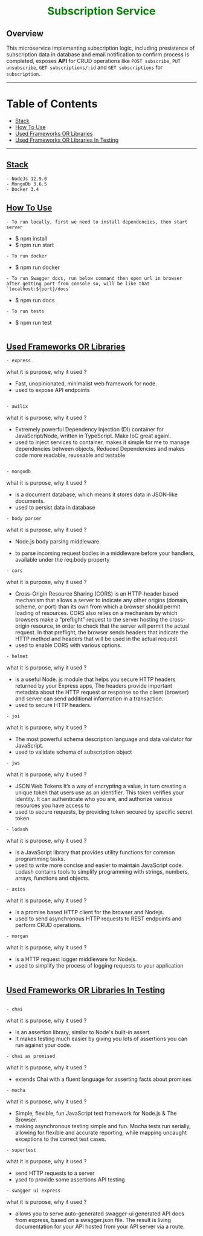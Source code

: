 <h1 align="center" style="border-bottom: none;color: green;">Subscription Service</h1>


## Overview

This microservice implementing subscription logic, including presistence of subscription data in database and email notification to confirm process is completed, exposes **API** for CRUD operations like `POST subscribe`, `PUT unsubscribe`, `GET subscriptions/:id` and `GET subscriptions` for `subscription`.

---

# Table of Contents
* [Stack](#stack)
* [How To Use](#how-to-use)
* [Used Frameworks OR Libraries](#used-frameworks-or-libraries)
* [Used Frameworks OR Libraries In Testing](#used-frameworks-or-libraries-in-testing)


---

## [Stack](#stack)
```
- NodeJs 12.9.0
- MongoDb 3.6.5
- Docker 3.4
```

## [How To Use](#how-to-use)
```
- To run locally, first we need to install dependencies, then start server
```
- $ npm install
- $ npm run start
```
- To run docker
```
- $ npm run docker
```
- To run Swagger docs, run below command then open url in browser after getting port from console so, will be like that `localhost:${port}/docs`
```
- $ npm run docs
```
- To run tests
```
- $ npm run test
```

```

## [Used Frameworks OR Libraries](#used-frameworks-or-libraries)
```
- express
```
what it is purpose, why it used ?
- Fast, unopinionated, minimalist web framework for node.
- used to expose API endpoints
```

- awilix
```
what it is purpose, why it used ?
- Extremely powerful Dependency Injection (DI) container for JavaScript/Node, written in TypeScript. Make IoC great again!.
- used to inject services to container, makes it simple for me to manage dependencies between objects, Reduced Dependencies and makes code more readable, reuseable and testable
```

- mongodb
```
what it is purpose, why it used ?
- is a document database, which means it stores data in JSON-like documents.
- used to persist data in database

```
- body parser
```
what it is purpose, why it used ?
- Node.js body parsing middleware.

- to parse incoming request bodies in a middleware before your handlers, available under the req.body property
```
- cors
```
what it is purpose, why it used ?
- Cross-Origin Resource Sharing (CORS) is an HTTP-header based mechanism that allows a server to indicate any other origins (domain, scheme, or port) than its own from which a browser should permit loading of resources. CORS also relies on a mechanism by which browsers make a “preflight” request to the server hosting the cross-origin resource, in order to check that the server will permit the actual request. In that preflight, the browser sends headers that indicate the HTTP method and headers that will be used in the actual request.
- used to enable CORS with various options.
```
- helmet
```
what it is purpose, why it used ?
- is a useful Node. js module that helps you secure HTTP headers returned by your Express apps, The headers provide important metadata about the HTTP request or response so the client (browser) and server can send additional information in a transaction.
- used to secure HTTP headers.
```
- joi
```
what it is purpose, why it used ?
- The most powerful schema description language and data validator for JavaScript.
- used to validate schema of subscription object
```
- jws
```
what it is purpose, why it used ?
- JSON Web Tokens It’s a way of encrypting a value, in turn creating a unique token that users use as an identifier. This token verifies your identity. It can authenticate who you are, and authorize various resources you have access to
- used to secure requests, by providing token secured by specific secret token
```
- lodash
```
what it is purpose, why it used ?
- is a JavaScript library that provides utility functions for common programming tasks.
- used to write more concise and easier to maintain JavaScript code. Lodash contains tools to simplify programming with strings, numbers, arrays, functions and objects. 
```
- axios
```
what it is purpose, why it used ?
- is a promise based HTTP client for the browser and Nodejs.
- used to send asynchronous HTTP requests to REST endpoints and perform CRUD operations.
```
- morgan
```
what it is purpose, why it used ?
- is a HTTP request logger middleware for Nodejs.
- used to simplify the process of logging requests to your application
```
```

## [Used Frameworks OR Libraries In Testing](#used-frameworks-or-libraries-in-testing)
```

- chai
```
what it is purpose, why it used ?
- is an assertion library, similar to Node's built-in assert.
- It makes testing much easier by giving you lots of assertions you can run against your code.
```
- chai as promised
```
what it is purpose, why it used ?
- extends Chai with a fluent language for asserting facts about promises
```
- mocha
```
what it is purpose, why it used ?
- Simple, flexible, fun JavaScript test framework for Node.js & The Browser.
- making asynchronous testing simple and fun. Mocha tests run serially, allowing for flexible and accurate reporting, while mapping uncaught exceptions to the correct test cases.
```
- supertest
```
what it is purpose, why it used ?
- send HTTP requests to a server
- ysed to provide some assertions API testing
```
- swagger ui express
```
what it is purpose, why it used ?
- allows you to serve auto-generated swagger-ui generated API docs from express, based on a swagger.json file. The result is living documentation for your API hosted from your API server via a route.
```
```
